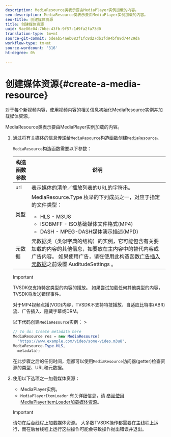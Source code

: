 ```yaml
---
description: MediaResource类表示要由MediaPlayer实例加载的内容。
seo-description: MediaResource类表示要由MediaPlayer实例加载的内容。
seo-title: 创建媒体资源
title: 创建媒体资源
uuid: 9ae86c04-7bbe-43fb-9f57-1d9fa2fa73d0
translation-type: tm+mt
source-git-commit: bdeab54aeb083f1fc8d27db1fd94bf89d74429da
workflow-type: tm+mt
source-wordcount: '316'
ht-degree: 0%

---
```



# 创建媒体资源{#create-a-media-resource}

对于每个新视频内容，使用视频内容的相关信息初始化MediaResource实例并加载媒体资源。

MediaResource类表示要由MediaPlayer实例加载的内容。

1. 通过将有关媒体的信息传递给`MediaResource`构造函数创建`MediaResource`。

   `MediaResource`构造函数需要以下参数：

   <table id="table_22886D6770FB45E99D35D0B90E6CC302"> 
   <thead> 
   <tr> 
      <th colname="col1" class="entry"> 构造函数参数 </th> 
      <th colname="col2" class="entry"> 说明 </th> 
   </tr> 
   </thead>
   <tbody> 
   <tr> 
      <td colname="col1"> <span class="codeph"> url  </span> </td> 
      <td colname="col2"> 表示媒体的清单／播放列表的URL的字符串。 </td> 
   </tr> 
   <tr> 
      <td colname="col1"> <span class="codeph"> 类型  </span> </td> 
      <td colname="col2"> <span class="codeph"> MediaResource.Type </span>枚举的下列成员之一，对应于指定的文件类型： 
      <ul id="ul_C286ED3C31364B858A1C9AF3356E9282"> 
      <li id="li_25B24EF76D8849DE8764539F25E435FA"> <span class="codeph"> HLS  </span> - M3U8 </li> 
      <li id="li_1344A41B434D49229E392F1AAF9ECA81"> <span class="codeph"> ISOBMFF  </span> - ISO基础媒体文件格式(MP4) </li> 
      <li id="li_92392073B7334916B06B16570C51AC91"> <span class="codeph"> DASH  </span> - MPEG-DASH媒体演示描述(MPD) </li> 
      </ul> </td> 
   </tr> 
   <tr> 
      <td colname="col1"> <span class="codeph"> 元数据  </span> </td> 
      <td colname="col2"> <span class="codeph">元数据</span>类（类似字典的结构）的实例，它可能包含有关要加载的内容的其他信息，如要放在主内容中的替代内容或广告内容。 如果使用广告，请在使用此构造函数<a href="/help/programming/tvsdk-3x-android-prog/android-3x-advertising/ad-insertion/ad-insertion-metadata/android-3x-ad-insertion-metadata.md">广告插入元数据</a>之前设置<span class="codeph"> AuditudeSettings </span>。 </td> 
   </tr> 
   </tbody> 
   </table>

   >[!IMPORTANT]
   >
   >TVSDK仅支持特定类型的内容的播放。 如果尝试加载任何其他类型的内容，TVSDK将发送错误事件。
   >
   >对于MP4视频点播(VOD)内容，TVSDK不支持特技播放、自适应比特率(ABR)流、广告插入、隐藏字幕或DRM。

   以下代码创建`MediaResource`实例：        >

   ```java
   // To do: Create metadata here 
   MediaResource res = new MediaResource( 
     "https://www.example.com/video/some-video.m3u8",  
   MediaResource.Type.HLS, 
     metadata); 
   ```

   在此步骤之后的任何时间，您都可以使用`MediaResource`访问器(getter)检查资源的类型、URL和元数据。

1. 使用以下选项之一加载媒体资源：

   * MediaPlayer实例。
   * `MediaPlayerItemLoader` 有关详细信息，请 [参阅使用MediaPlayerItemLoader加载媒体资源](../../../tvsdk-3x-android-prog/android-3x-content-playback-options-android2/mediaplayer-initialize-for-video/android-3x-media-resource-mediaplayeritemloader.md)。

   >[!IMPORTANT]
   >
   >请勿在后台线程上加载媒体资源。 大多数TVSDK操作都需要在主线程上运行，而在后台线程上运行这些操作可能会导致操作抛出错误并退出。
